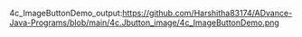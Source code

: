 4c_ImageButtonDemo_output:https://github.com/Harshitha83174/ADvance-Java-Programs/blob/main/4c.Jbutton_image/4c_ImageButtonDemo.png

